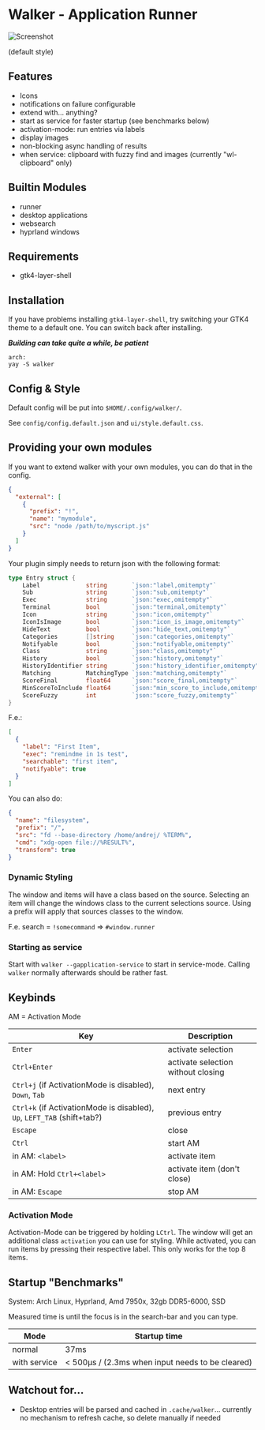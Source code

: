 # Walker - Application Runner

![Screenshot](https://github.com/abenz1267/walker/blob/master/screenshot.png?raw=true)

(default style)

## Features

- Icons
- notifications on failure configurable
- extend with... anything?
- start as service for faster startup (see benchmarks below)
- activation-mode: run entries via labels
- display images
- non-blocking async handling of results
- when service: clipboard with fuzzy find and images (currently "wl-clipboard" only)

## Builtin Modules

- runner
- desktop applications
- websearch
- hyprland windows

## Requirements

- gtk4-layer-shell

## Installation

If you have problems installing `gtk4-layer-shell`, try switching your GTK4 theme to a default one. You can switch back after installing.

**_Building can take quite a while, be patient_**

```
arch:
yay -S walker
```

## Config & Style

Default config will be put into `$HOME/.config/walker/`.

See `config/config.default.json` and `ui/style.default.css`.

## Providing your own modules

If you want to extend walker with your own modules, you can do that in the config.

```json
{
  "external": [
    {
      "prefix": "!",
      "name": "mymodule",
      "src": "node /path/to/myscript.js"
    }
  ]
}
```

Your plugin simply needs to return json with the following format:

```go
type Entry struct {
	Label             string       `json:"label,omitempty"`
	Sub               string       `json:"sub,omitempty"`
	Exec              string       `json:"exec,omitempty"`
	Terminal          bool         `json:"terminal,omitempty"`
	Icon              string       `json:"icon,omitempty"`
	IconIsImage       bool         `json:"icon_is_image,omitempty"`
	HideText          bool         `json:"hide_text,omitempty"`
	Categories        []string     `json:"categories,omitempty"`
	Notifyable        bool         `json:"notifyable,omitempty"`
	Class             string       `json:"class,omitempty"`
	History           bool         `json:"history,omitempty"`
	HistoryIdentifier string       `json:"history_identifier,omitempty"`
	Matching          MatchingType `json:"matching,omitempty"`
	ScoreFinal        float64      `json:"score_final,omitempty"`
	MinScoreToInclude float64      `json:"min_score_to_include,omitempty"`
	ScoreFuzzy        int          `json:"score_fuzzy,omitempty"`
}
```

F.e.:

```json
[
  {
    "label": "First Item",
    "exec": "remindme in 1s test",
    "searchable": "first item",
    "notifyable": true
  }
]
```

You can also do:

```json
{
  "name": "filesystem",
  "prefix": "/",
  "src": "fd --base-directory /home/andrej/ %TERM%",
  "cmd": "xdg-open file://%RESULT%",
  "transform": true
}
```

### Dynamic Styling

The window and items will have a class based on the source. Selecting an item will change the windows class to the current selections source. Using a prefix will apply that sources classes to the window.

F.e. search = `!somecommand` => `#window.runner`

### Starting as service

Start with `walker --gapplication-service` to start in service-mode. Calling `walker` normally afterwards should be rather fast.

## Keybinds

AM = Activation Mode

| Key                                                                     | Description                        |
| ----------------------------------------------------------------------- | ---------------------------------- |
| `Enter`                                                                 | activate selection                 |
| `Ctrl+Enter`                                                            | activate selection without closing |
| `Ctrl+j` (if ActivationMode is disabled), `Down`, `Tab`                 | next entry                         |
| `Ctrl+k` (if ActivationMode is disabled), `Up`, `LEFT_TAB` (shift+tab?) | previous entry                     |
| `Escape`                                                                | close                              |
| `Ctrl`                                                                  | start AM                           |
| in AM: `<label>`                                                        | activate item                      |
| in AM: Hold `Ctrl+<label>`                                              | activate item (don't close)        |
| in AM: `Escape`                                                         | stop AM                            |

### Activation Mode

Activation-Mode can be triggered by holding `LCtrl`. The window will get an additional class `activation` you can use for styling. While activated, you can run items by pressing their respective label. This only works for the top 8 items.

## Startup "Benchmarks"

System: Arch Linux, Hyprland, Amd 7950x, 32gb DDR5-6000, SSD

Measured time is until the focus is in the search-bar and you can type.

| Mode         | Startup time                                     |
| ------------ | ------------------------------------------------ |
| normal       | 37ms                                             |
| with service | < 500µs / (2.3ms when input needs to be cleared) |

## Watchout for...

- Desktop entries will be parsed and cached in `.cache/walker`... currently no mechanism to refresh cache, so delete manually if needed
